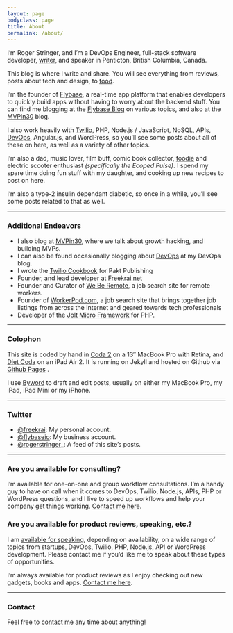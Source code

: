 ```yaml
---
layout: page
bodyclass: page
title: About
permalink: /about/
---
```


I’m Roger Stringer, and I’m a DevOps Engineer, full-stack software developer, [writer](/writing), and speaker in Penticton, British Columbia, Canada.

This blog is where I write and share. You will see everything from reviews, posts about tech and design, to [food](/tags/food).

I’m the founder of [Flybase](http://flybase.io/ "Flybase"), a real-time app platform that enables developers to quickly build apps without having to worry about the backend stuff. You can find me blogging at the [Flybase Blog](http://blog.flybase.io) on various topics, and also at the [MVPin30](http://mvpin30.com) blog.

I also work heavily with [Twilio](http://twiliocookbook.com), PHP, Node.js / JavaScript, NoSQL, APIs, [DevOps](http://devops.freekrai.net), Angular.js, and WordPress, so you’ll see some posts about all of these on here, as well as a variety of other topics.

I’m also a dad, music lover, film buff, comic book collector, [foodie](/tags/food) and electric scooter enthusiast _(specifically the Ecoped Pulse)_. I spend my spare time doing fun stuff with my daughter, and cooking up new recipes to post on here.

I’m also a type-2 insulin dependant diabetic, so once in a while, you’ll see some posts related to that as well.

---

### Additional Endeavors

- I also blog at [MVPin30](http://mvpin30.com/), where we talk about growth hacking, and building MVPs.
- I can also be found occasionally blogging about [DevOps](http://devops.freekrai.net) at my DevOps blog.
- I wrote the [Twilio Cookbook](http://www.packtpub.com/twilio-cookbook/book) for Pakt Publishing 
- Founder, and lead developer at [Freekrai.net](http://freekrai.net)
- Founder and Curator of [We Be Remote](http://weberemote.com), a job search site for remote workers.
- Founder of [WorkerPod.com](http://workerpod.com "WorkerPod"), a job search site that brings together job listings from across the Internet and geared towards tech professionals
- Developer of the [Jolt Micro Framework](https://github.com/freekrai/jolt) for PHP.

---

### Colophon

This site is coded by hand in [Coda 2](http://panic.com/coda/) on a 13″ MacBook Pro with Retina, and [Diet Coda](http://panic.com/dietcoda) on an iPad Air 2. It is running on Jekyll and hosted on Github via [Github Pages](https://pages.github.com/) .

I use [Byword](http://bywordapp.com/) to draft and edit posts, usually on either my MacBook Pro, my iPad, iPad Mini or my iPhone.

---

### Twitter

- [@freekrai](http://twitter.com/freekrai): My personal account.
- [@flybaseio](http://twitter.com/flybaseio): My business account.
- [@rogerstringer_](http://twitter.com/rogerstringer_): A feed of this site’s posts.

---

### Are you available for consulting?

I’m available for one-on-one and group workflow consultations. I’m a handy guy to have on call when it comes to DevOps, Twilio, Node.js, APIs, PHP or WordPress questions, and I live to speed up workflows and help your company get things working. [Contact me here](/contact "Contact Me").

### Are you available for product reviews, speaking, etc.?

I am [available for speaking](/contact), depending on availability, on a wide range of topics from startups, DevOps, Twilio, PHP, Node.js, API or WordPress development. Please contact me if you’d like me to speak about these types of opportunities.

I’m always available for product reviews as I enjoy checking out new gadgets, books and apps. [Contact me here](/contact "Contact Me").

---

### Contact

Feel free to [contact me](/contact "Contact Me") any time about anything!
